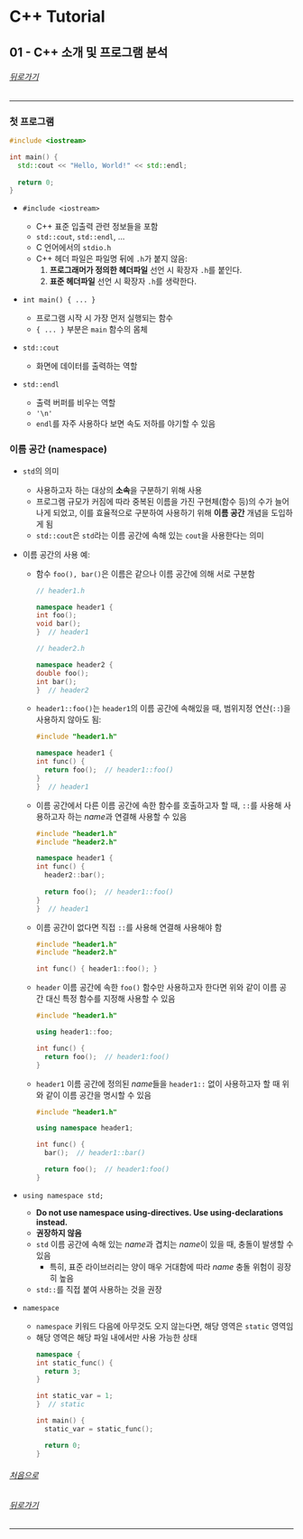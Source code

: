 # C++ Tutorial
## 01 - C++ 소개 및 프로그램 분석
###### [뒤로가기](/tutorial/#index)
---
### 첫 프로그램
```cpp
#include <iostream>

int main() {
  std::cout << "Hello, World!" << std::endl;
  
  return 0;
}
```
* `#include <iostream>`
    * C++ 표준 입출력 관련 정보들을 포함
    * `std::cout`, `std::endl`, ...
    * C 언어에서의 `stdio.h`
    * C++ 헤더 파일은 파일명 뒤에 `.h`가 붙지 않음:
        1. <b>프로그래머가 정의한 헤더파일</b> 선언 시 확장자 `.h`를 붙인다.
        2. <b>표준 헤더파일</b> 선언 시 확장자 `.h`를 생략한다. 

* `int main() { ... }`
    * 프로그램 시작 시 가장 먼저 실행되는 함수
    * `{ ... }` 부분은 `main` 함수의 몸체

* `std::cout`
    * 화면에 데이터를 출력하는 역할

* `std::endl`
    * 출력 버퍼를 비우는 역할
    * `'\n'`
    * `endl`를 자주 사용하다 보면 속도 저하를 야기할 수 있음

### 이름 공간 (namespace)
* `std`의 의미
    * 사용하고자 하는 대상의 <b>소속</b>을 구분하기 위해 사용
    * 프로그램 규모가 커짐에 따라 중복된 이름을 가진 구현체(함수 등)의 수가 늘어나게 되었고, 이를 효율적으로 구분하여 사용하기 위해 <b>이름 공간</b> 개념을 도입하게 됨
    * `std::cout`은 `std`라는 이름 공간에 속해 있는 `cout`을 사용한다는 의미 

* 이름 공간의 사용 예:
    * 함수 `foo(), bar()`은 이름은 같으나 이름 공간에 의해 서로 구분함
      ```cpp
      // header1.h

      namespace header1 {
      int foo();
      void bar();
      }  // header1
      ```
      ```cpp
      // header2.h

      namespace header2 {
      double foo();
      int bar();
      }  // header2
      ```

    * `header1::foo()`는 `header1`의 이름 공간에 속해있을 때, 범위지정 연산(`::`)을 사용하지 않아도 됨:
      ```cpp
      #include "header1.h"

      namespace header1 {
      int func() { 
        return foo();  // header1::foo()
      }
      }  // header1
      ```
    
    * 이름 공간에서 다른 이름 공간에 속한 함수를 호출하고자 할 때, `::`를 사용해 사용하고자 하는 <i>name</i>과 연결해 사용할 수 있음
      ```cpp
      #include "header1.h"
      #include "header2.h"

      namespace header1 {
      int func() {
        header2::bar();
        
        return foo();  // header1::foo()
      }
      }  // header1
      ```

    * 이름 공간이 없다면 직접 `::`를 사용해 연결해 사용해야 함
      ```cpp
      #include "header1.h"
      #include "header2.h"

      int func() { header1::foo(); }
      ```
    
    * `header` 이름 공간에 속한 `foo()` 함수만 사용하고자 한다면 위와 같이 이름 공간 대신 특정 함수를 지정해 사용할 수 있음  
      ```cpp
      #include "header1.h"

      using header1::foo;

      int func() {
        return foo();  // header1:foo()
      }
      ```
    
    * `header1` 이름 공간에 정의된 <i>name</i>들을 `header1::` 없이 사용하고자 할 때 위와 같이 이름 공간을 명시할 수 있음
      ```cpp
      #include "header1.h"

      using namespace header1;

      int func() {
        bar();  // header1::bar()

        return foo();  // header1:foo()
      }
      ```

* `using namespace std;`
    * <b>Do not use namespace using-directives.  Use using-declarations instead.</b>
    * <b>권장하지 않음</b>
    * `std` 이름 공간에 속해 있는 <i>name</i>과 겹치는 <i>name</i>이 있을 때, 충돌이 발생할 수 있음
        * 특히, 표준 라이브러리는 양이 매우 거대함에 따라 <i>name</i> 충돌 위험이 굉장히 높음
    * `std::`를 직접 붙여 사용하는 것을 권장 

* `namespace`
    * `namespace` 키워드 다음에 아무것도 오지 않는다면, 해당 영역은 `static` 영역임
    * 해당 영역은 해당 파일 내에서만 사용 가능한 상태
      ```cpp
      namespace {
      int static_func() {
        return 3;
      }

      int static_var = 1;
      }  // static

      int main() {
        static_var = static_func();

        return 0;
      }
      ```
    
###### [처음으로](#c-tutorial)
###### [뒤로가기](/tutorial/#index)
---
